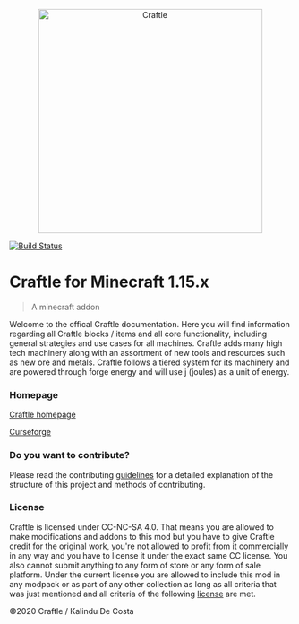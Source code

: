 <p align="center">
  <img alt="Craftle" width="400px" src="https://craftle-mod.com/media/logo.png" />
</p>

[![Build Status](https://travis-ci.org/kalindudc/craftle.svg?branch=develop)](https://travis-ci.org/kalindudc/craftle)

# Craftle for Minecraft 1.15.x
> A minecraft addon

Welcome to the offical Craftle documentation. Here you will find information regarding all Craftle blocks / items and all core functionality, including general strategies and use cases for all machines. Craftle adds many high tech machinery along with an assortment of new tools and resources such as new ore and metals. Craftle follows a tiered system for its machinery and are powered through forge energy and will use j (joules) as a unit of energy.

### Homepage 

[Craftle homepage](https://craftle-mod.com)

[Curseforge](#)

### Do you want to contribute?

Please read the contributing [guidelines](CONTRIBUTING.md) for a detailed explanation of the structure of this project and methods of contributing.

### License

Craftle is licensed under CC-NC-SA 4.0. That means you are allowed to make modifications and addons to this mod but you have to give Craftle credit for the original work, you're not allowed to profit from it commercially in any way and you have to license it under the exact same CC license. You also cannot submit anything to any form of store or any form of sale platform. Under the current license you are allowed to include this mod in any modpack or as part of any other collection as long as all criteria that was just mentioned and all criteria of the following [license](https://craftle-mod.com/#/LICENSE) are met.

©2020 Craftle / Kalindu De Costa
